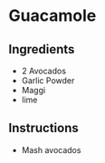 # Guacamole
## Ingredients
* 2 Avocados
* Garlic Powder
* Maggi
* lime
## Instructions
* Mash avocados